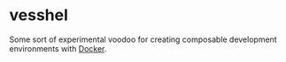 # vesshel

Some sort of experimental voodoo for creating composable development
environments with [Docker](https://github.com/docker/docker).
